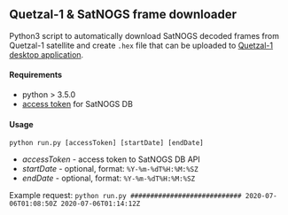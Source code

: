 ## Quetzal-1 & SatNOGS frame downloader

Python3 script to automatically download SatNOGS decoded frames from Quetzal-1 satellite and create `.hex` file that can be uploaded to [Quetzal-1 desktop application](https://github.com/danalvarez/gr-quetzal1).

#### Requirements
- python > 3.5.0
- [access token](https://community.libre.space/t/satnogs-db-telemetry-api-endpoint/5341) for SatNOGS DB

#### Usage
`python run.py [accessToken] [startDate] [endDate]`

- *accessToken* - access token to SatNOGS DB API
- *startDate* - optional, format: `%Y-%m-%dT%H:%M:%SZ`
- *endDate* - optional, format: `%Y-%m-%dT%H:%M:%SZ`

Example request:
`python run.py ############################ 2020-07-06T01:08:50Z 2020-07-06T01:14:12Z`